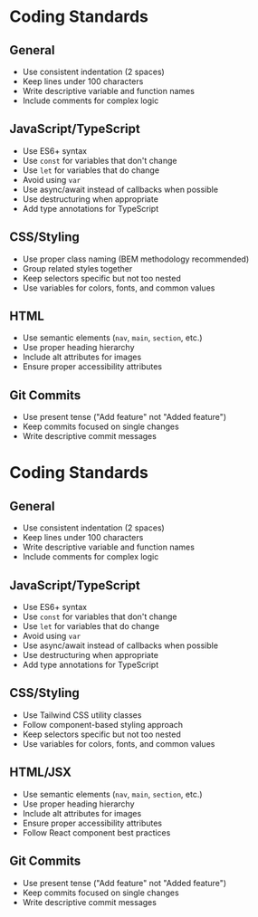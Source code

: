 
# Coding Standards

## General
- Use consistent indentation (2 spaces)
- Keep lines under 100 characters
- Write descriptive variable and function names
- Include comments for complex logic

## JavaScript/TypeScript
- Use ES6+ syntax
- Use `const` for variables that don't change
- Use `let` for variables that do change
- Avoid using `var`
- Use async/await instead of callbacks when possible
- Use destructuring when appropriate
- Add type annotations for TypeScript

## CSS/Styling
- Use proper class naming (BEM methodology recommended)
- Group related styles together
- Keep selectors specific but not too nested
- Use variables for colors, fonts, and common values

## HTML
- Use semantic elements (`nav`, `main`, `section`, etc.)
- Use proper heading hierarchy
- Include alt attributes for images
- Ensure proper accessibility attributes

## Git Commits
- Use present tense ("Add feature" not "Added feature")
- Keep commits focused on single changes
- Write descriptive commit messages
# Coding Standards

## General
- Use consistent indentation (2 spaces)
- Keep lines under 100 characters
- Write descriptive variable and function names
- Include comments for complex logic

## JavaScript/TypeScript
- Use ES6+ syntax
- Use `const` for variables that don't change
- Use `let` for variables that do change
- Avoid using `var`
- Use async/await instead of callbacks when possible
- Use destructuring when appropriate
- Add type annotations for TypeScript

## CSS/Styling
- Use Tailwind CSS utility classes
- Follow component-based styling approach
- Keep selectors specific but not too nested
- Use variables for colors, fonts, and common values

## HTML/JSX
- Use semantic elements (`nav`, `main`, `section`, etc.)
- Use proper heading hierarchy
- Include alt attributes for images
- Ensure proper accessibility attributes
- Follow React component best practices

## Git Commits
- Use present tense ("Add feature" not "Added feature")
- Keep commits focused on single changes
- Write descriptive commit messages
